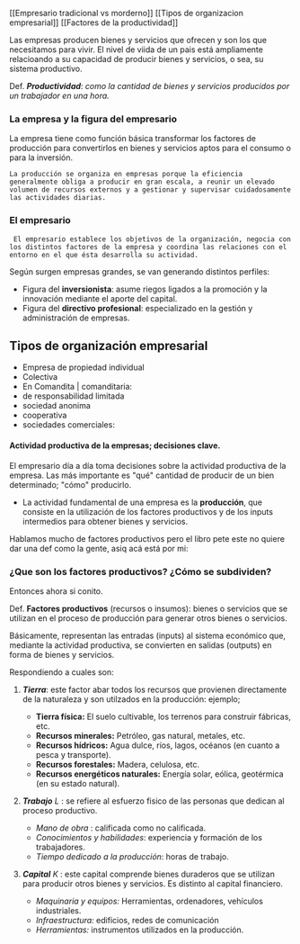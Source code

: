
[[Empresario tradicional vs morderno]]
[[Tipos de organizacion empresarial]]
[[Factores de la productividad]]


Las empresas producen bienes y servicios que ofrecen y son los que necesitamos para vivir. El nivel de viida de un pais está ampliamente relacioando a su capacidad de producir bienes y servicios, o sea, su sistema productivo. 

Def. ***Productividad***: *como la cantidad de bienes y servicios producidos por un trabajador en una hora.*

### La empresa y la figura del empresario 

La empresa tiene como función básica transformar los factores de producción para convertirlos en bienes y servicios aptos para el consumo o para la inversión.  

	La producción se organiza en empresas porque la eficiencia generalmente obliga a producir en gran escala, a reunir un elevado volumen de recursos externos y a gestionar y supervisar cuidadosamente las actividades diarias.
### El empresario 

	 El empresario establece los objetivos de la organización, negocia con los distintos factores de la empresa y coordina las relaciones con el entorno en el que ésta desarrolla su actividad.

Según surgen empresas grandes, se van generando distintos perfiles: 

* Figura del **inversionista**: asume riegos ligados a la promoción y la innovación mediante el aporte del capital. 
* Figura del **directivo profesional**: especializado en la gestión y administración de empresas.

## Tipos de organización empresarial 


* Empresa de propiedad individual 
* Colectiva
* En Comandita | comanditaria: 
* de responsabilidad limitada
* sociedad anonima
* cooperativa
* sociedades comerciales:

#### Actividad productiva de la empresas; decisiones clave. 

El empresario día a día toma decisiones sobre la actividad productiva de la empresa. Las más importante es "qué" cantidad de producir de un bien determinado; "cómo" producirlo. 


* La actividad fundamental de una empresa es la **producción**, que consiste en la utilización de los factores productivos y de los inputs intermedios para obtener bienes y servicios. 

Hablamos mucho de factores productivos pero el libro pete este no quiere dar una def como la gente, asiq acá está por mi:


### ¿Que son los factores productivos? ¿Cómo se subdividen? 

Entonces ahora si conito. 

Def. **Factores productivos** (recursos o insumos): bienes o servicios que se utilizan en el proceso de producción para generar otros bienes o servicios. 

Básicamente, representan las entradas (inputs) al sistema económico que, mediante la actividad productiva, se convierten en salidas (outputs) en forma de bienes y servicios.

Respondiendo a cuales son:

1. ***Tierra***: este factor abar todos los recursos que provienen directamente de la naturaleza y son utilzados en la producción: 
	ejemplo; 
	- **Tierra física:** El suelo cultivable, los terrenos para construir fábricas, etc.
	- **Recursos minerales:** Petróleo, gas natural, metales, etc.
	- **Recursos hídricos:** Agua dulce, ríos, lagos, océanos (en cuanto a pesca y transporte).
	- **Recursos forestales:** Madera, celulosa, etc.
	- **Recursos energéticos naturales:** Energía solar, eólica, geotérmica (en su estado natural).

2. ***Trabajo*** $L$ : se refiere al esfuerzo fisico de las personas que dedican al proceso productivo. 
	* *Mano de obra* : calificada como no calificada. 
	* *Conocimientos y habilidades*: experiencia y formación de los trabajadores.
	* *Tiempo dedicado a la producción*: horas de trabajo.

3. ***Capital*** $K$ : este capital comprende bienes duraderos que se utilizan para producir otros bienes y servicios. Es distinto al capital financiero. 
	* *Maquinaria y equipos:* Herramientas, ordenadores, vehículos industriales.
	* *Infraestructura:* edificios, redes de comunicación
	* *Herramientas:* instrumentos utilizados en la producción.


